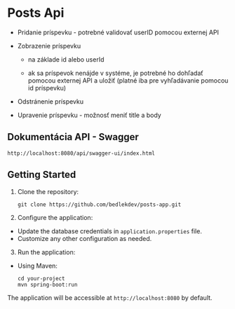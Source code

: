 # Posts Api

- Pridanie príspevku - potrebné validovať userID pomocou externej API

- Zobrazenie príspevku

    - na základe id alebo userId

    - ak sa príspevok nenájde v systéme, je potrebné ho dohľadať pomocou externej API a uložiť (platné iba pre
      vyhľadávanie pomocou id príspevku)

- Odstránenie príspevku

- Upravenie príspevku - možnosť meniť title a body

## Dokumentácia API - Swagger

    http://localhost:8080/api/swagger-ui/index.html

## Getting Started

1. Clone the repository:

   ```shell
   git clone https://github.com/bedlekdev/posts-app.git
2. Configure the application:

- Update the database credentials in `application.properties` file.
- Customize any other configuration as needed.

3. Run the application:

- Using Maven:

  ```
  cd your-project
  mvn spring-boot:run
  ```

The application will be accessible at `http://localhost:8080` by default.
